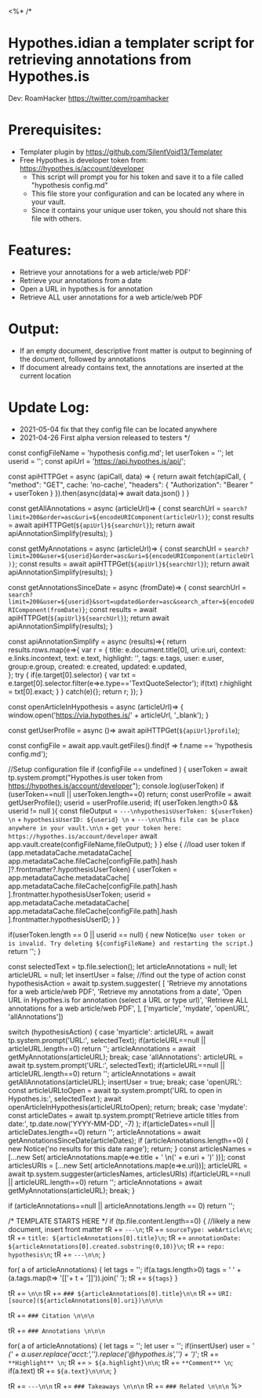 <%*
/*  
# Hypothes.idian  a templater script for retrieving annotations from Hypothes.is
Dev: RoamHacker https://twitter.com/roamhacker

# Prerequisites:
+ Templater plugin by https://github.com/SilentVoid13/Templater
+ Free Hypothes.is developer token from: https://hypothes.is/account/developer
  + This script will prompt you for his token and save it to a file called "hypothesis config.md"
  + This file store your configuration and can be located any where in your vault. 
  + Since it contains your unique user token, you should not share this file with others.

# Features:
+ Retrieve your annotations for a web article/web PDF'
+ Retrieve your annotations from a date
+ Open a URL in hypothes.is for annotation
+ Retrieve ALL user annotations for a web article/web PDF

# Output:
+ If an empty document, descriptive front matter is output to beginning of the document, followed by annotations
+ If document already contains text, the annotations are inserted at the current location

# Update Log:
+ 2021-05-04 fix that they config file can be located anywhere
+ 2021-04-26 First alpha version released to testers
*/

const configFileName = 'hypothesis config.md';
let userToken = '';
let userid    = '';
const apiUrl = 'https://api.hypothes.is/api/';

const apiHTTPGet = async (apiCall, data) => {
  return await fetch(apiCall, { 
    "method": "GET", cache: 'no-cache',
    "headers": { "Authorization": "Bearer " + userToken } 
  }).then(async(data)=> await data.json() )
}  

const getAllAnnotations = async (articleUrl)=> {
	const searchUrl = `search?limit=200&order=asc&uri=${encodeURIComponent(articleUrl)}`;
	const results = await apiHTTPGet(`${apiUrl}${searchUrl}`);
  return await apiAnnotationSimplify(results);
}

const getMyAnnotations = async (articleUrl)=> {
	const searchUrl = `search?limit=200&user=${userid}&order=asc&uri=${encodeURIComponent(articleUrl)}`;
	const results = await apiHTTPGet(`${apiUrl}${searchUrl}`);
  return await apiAnnotationSimplify(results);
}

const getAnnotationsSinceDate = async (fromDate)=> {
  const searchUrl = `search?limit=200&user=${userid}&sort=updated&order=asc&search_after=${encodeURIComponent(fromDate)}`;
  const results = await apiHTTPGet(`${apiUrl}${searchUrl}`); 
  return await apiAnnotationSimplify(results);
}

const apiAnnotationSimplify = async (results)=>{
  return results.rows.map(e=>{ 
    var r = { 
      title: e.document.title[0], uri:e.uri, context: e.links.incontext,
      text: e.text, highlight: '', tags: e.tags, 
      user: e.user, group:e.group,  created: e.created, updated: e.updated,  
    };
    try { 
      if(e.target[0].selector) {
        var txt = e.target[0].selector.filter(e=>e.type=='TextQuoteSelector');
        if(txt) r.highlight = txt[0].exact; 
      }
    } catch(e){};
    return r;
  });
}

const openArticleInHypothesis = async (articleUrl)=> {
  window.open('https://via.hypothes.is/' + articleUrl, '_blank');
}

const getUserProfile = async ()=> await apiHTTPGet(`${apiUrl}profile`);

const configFile = await app.vault.getFiles().find(f => f.name == 'hypothesis config.md');

//Setup configuration file
if (configFile == undefined ) {
  userToken = await tp.system.prompt("Hypothes.is user token from https://hypothes.is/account/developer");
  console.log(userToken)
  if (userToken==null || userToken.length==0) return;
  const userProfile = await getUserProfile();
  userid = userProfile.userid;
  if( userToken.length>0 && userid != null ){
      const fileOutput = `---\nhypothesisUserToken: ${userToken} \n` +
     `hypothesisUserID: ${userid} \n` +
      `---\n\nThis file can be place anywhere in your vault.\n\n` +
      `get your token here: https://hypothes.is/account/developer`
      await app.vault.create(configFileName,fileOutput);
  }
} else {
  //load user  token
  if (app.metadataCache.metadataCache[ app.metadataCache.fileCache[configFile.path].hash ]?.frontmatter?.hypothesisUserToken) {
    userToken = app.metadataCache.metadataCache[ app.metadataCache.fileCache[configFile.path].hash ].frontmatter.hypothesisUserToken;
    userid    = app.metadataCache.metadataCache[ app.metadataCache.fileCache[configFile.path].hash ].frontmatter.hypothesisUserID;
  }
}

if(userToken.length == 0 || userid == null) {
  new Notice(`No user token or is invalid. Try deleting ${configFileName} and restarting the script.`)
  return '';
}

const selectedText = tp.file.selection();
let articleAnnotations = null;
let articleURL = null;
let insertUser = false;
//find out the type of action
const hypothesisAction = await tp.system.suggester(
  [ 'Retrieve my annotations for a web article/web PDF',
    'Retrieve my annotations from a date',
    'Open URL in Hypothes.is for annotation (select a URL or type url)',
    'Retrieve ALL annotations for a web article/web PDF',
  ],
  ['myarticle', 'mydate', 'openURL', 'allAnnotations'])

switch (hypothesisAction) {
  case 'myarticle':
    articleURL = await tp.system.prompt('URL:', selectedText);
    if(articleURL==null ||  articleURL.length==0) return '';
    articleAnnotations = await getMyAnnotations(articleURL);
    break;
  case 'allAnnotations':
    articleURL = await tp.system.prompt('URL:', selectedText);
    if(articleURL==null ||  articleURL.length==0) return '';
    articleAnnotations = await getAllAnnotations(articleURL);
    insertUser = true;
    break;
  case 'openURL':
    const articleURLtoOpen = await tp.system.prompt('URL to open in Hypothes.is:', selectedText );
    await openArticleInHypothesis(articleURLtoOpen);
    return;
    break;
  case 'mydate':
    const articleDates = await tp.system.prompt('Retrieve article titles  from date:', tp.date.now('YYYY-MM-DD', -7) );
    if(articleDates==null || articleDates.length==0) return '';
    articleAnnotations = await getAnnotationsSinceDate(articleDates);
    if (articleAnnotations.length==0) {
      new Notice('no results for this date range');
      return;
    }
    const articlesNames = [...new Set( articleAnnotations.map(e=>e.title + ' \n(' + e.uri + ')' ))];
    const articlesURIs  = [...new Set( articleAnnotations.map(e=>e.uri))];
    articleURL = await tp.system.suggester(articlesNames, articlesURIs)
    if(articleURL==null || articleURL.length==0) return '';
    articleAnnotations = await getMyAnnotations(articleURL);
    break;
}

if (articleAnnotations==null || articleAnnotations.length == 0) return '';

/* TEMPLATE STARTS HERE */ 
if (tp.file.content.length==0) {
  //likely a new document, insert front matter
  tR += `---\n`;
  tR += `sourceType: webArticle\n`;
  tR += `title: ${articleAnnotations[0].title}\n`;
  tR += `annotationDate: ${articleAnnotations[0].created.substring(0,10)}\n`;
  tR += `repo: hypothesis\n`;
  tR += `---\n\n`;
}

for( a of articleAnnotations) {
  let tags = '';
  if(a.tags.length>0) tags = ' ' + (a.tags.map(t=> '[['+ t + ']]')).join(' ');
  tR += `${tags}`
}

tR += `\n\n`
tR += `### ${articleAnnotations[0].title}\n\n`
tR += `URI: [source](${articleAnnotations[0].uri})\n\n\n`

tR += `### Citation \n\n\n`

tR += `### Annotations \n\n\n`

for( a of articleAnnotations) {
  let tags = '';
  let user = '';
  if(insertUser) user = ' _(' + a.user.replace('acct:','').replace('@hypothes.is','') + ')_';
  tR += `**Highlight** \n`;
  tR += `> ${a.highlight}\n\n`;
  tR += `**Comment** \n`;
  if(a.text) tR += `${a.text}\n\n\n`;
}

tR += `---\n\n`
tR += `### Takeaways \n\n\n`
tR += `### Related \n\n\n`
%>